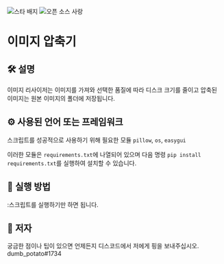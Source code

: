 <!--이 부분을 삭제하지 마십시오-->
![스타 배지](https://img.shields.io/static/v1?label=%F0%9F%8C%9F&message=If%20Useful&style=style=flat&color=BC4E99)
![오픈 소스 사랑](https://badges.frapsoft.com/os/v1/open-source.svg?v=103)

# 이미지 압축기

## 🛠️ 설명
<!--아래 줄을 삭제하고 원하는 내용을 추가하십시오-->
이미지 리사이저는 이미지를 가져와 선택한 품질에 따라 디스크 크기를 줄이고 압축된 이미지는 원본 이미지의 폴더에 저장됩니다.



## ⚙️ 사용된 언어 또는 프레임워크
<!--아래 줄을 삭제하고 원하는 내용을 추가하십시오-->
스크립트를 성공적으로 사용하기 위해 필요한 모듈
`pillow`, `os`, `easygui`

이러한 모듈은 `requirements.txt`에 나열되어 있으며 다음 명령 `pip install requirements.txt`를 실행하여 설치할 수 있습니다.

## 🌟 실행 방법
<!--아래 줄을 삭제하고 원하는 내용을 추가하십시오-->
:스크립트를 실행하기만 하면 됩니다.


## 🤖 저자
<!--아래 줄을 삭제하고 원하는 내용을 추가하십시오-->
궁금한 점이나 팁이 있으면 언제든지 디스코드에서 저에게 핑을 보내주십시오.
dumb_potato#1734
